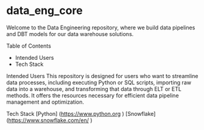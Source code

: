 # data_eng_core
Welcome to the Data Engineering repository, where we build data pipelines and DBT models for our data warehouse solutions.

Table of Contents
  - Intended Users
  - Tech Stack

Intended Users
This repository is designed for users who want to streamline data processes, including executing Python or SQL scripts, importing raw data into a warehouse, and transforming that data through ELT or ETL methods. It offers the resources necessary for efficient data pipeline management and optimization.

Tech Stack
[Python] (https://www.python.org )
[Snowflake] (https://www.snowflake.com/en/ )
